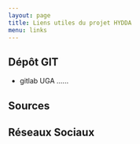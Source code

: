 ```yaml
---
layout: page
title: Liens utiles du projet HYDDA
menu: links
---
```


## Dépôt GIT

* gitlab UGA  ......

## Sources


## Réseaux Sociaux

